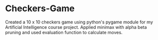 # Checkers-Game
Created a 10 x 10 checkers game using python's pygame module for my Artificial Intelligence course project. Applied minimax with alpha beta pruning and used evaluation function to calculate moves.
